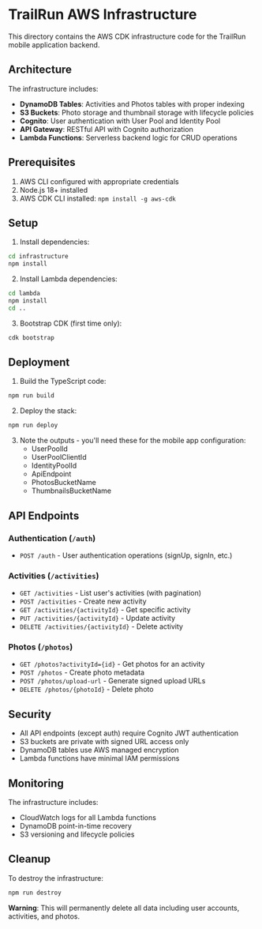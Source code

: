# TrailRun AWS Infrastructure

This directory contains the AWS CDK infrastructure code for the TrailRun mobile application backend.

## Architecture

The infrastructure includes:

- **DynamoDB Tables**: Activities and Photos tables with proper indexing
- **S3 Buckets**: Photo storage and thumbnail storage with lifecycle policies
- **Cognito**: User authentication with User Pool and Identity Pool
- **API Gateway**: RESTful API with Cognito authorization
- **Lambda Functions**: Serverless backend logic for CRUD operations

## Prerequisites

1. AWS CLI configured with appropriate credentials
2. Node.js 18+ installed
3. AWS CDK CLI installed: `npm install -g aws-cdk`

## Setup

1. Install dependencies:
```bash
cd infrastructure
npm install
```

2. Install Lambda dependencies:
```bash
cd lambda
npm install
cd ..
```

3. Bootstrap CDK (first time only):
```bash
cdk bootstrap
```

## Deployment

1. Build the TypeScript code:
```bash
npm run build
```

2. Deploy the stack:
```bash
npm run deploy
```

3. Note the outputs - you'll need these for the mobile app configuration:
   - UserPoolId
   - UserPoolClientId
   - IdentityPoolId
   - ApiEndpoint
   - PhotosBucketName
   - ThumbnailsBucketName

## API Endpoints

### Authentication (`/auth`)
- `POST /auth` - User authentication operations (signUp, signIn, etc.)

### Activities (`/activities`)
- `GET /activities` - List user's activities (with pagination)
- `POST /activities` - Create new activity
- `GET /activities/{activityId}` - Get specific activity
- `PUT /activities/{activityId}` - Update activity
- `DELETE /activities/{activityId}` - Delete activity

### Photos (`/photos`)
- `GET /photos?activityId={id}` - Get photos for an activity
- `POST /photos` - Create photo metadata
- `POST /photos/upload-url` - Generate signed upload URLs
- `DELETE /photos/{photoId}` - Delete photo

## Security

- All API endpoints (except auth) require Cognito JWT authentication
- S3 buckets are private with signed URL access only
- DynamoDB tables use AWS managed encryption
- Lambda functions have minimal IAM permissions

## Monitoring

The infrastructure includes:
- CloudWatch logs for all Lambda functions
- DynamoDB point-in-time recovery
- S3 versioning and lifecycle policies

## Cleanup

To destroy the infrastructure:
```bash
npm run destroy
```

**Warning**: This will permanently delete all data including user accounts, activities, and photos.